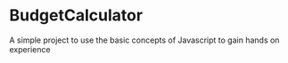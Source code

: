 # BudgetCalculator
A simple project to use the basic concepts of Javascript to gain hands on experience
